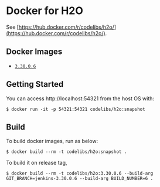 Docker for H2O
=====

See [https://hub.docker.com/r/codelibs/h2o/](https://hub.docker.com/r/codelibs/h2o/).

## Docker Images

-   [`3.30.0.6`](https://github.com/codelibs/docker-h2o/blob/master/Dockerfile)

## Getting Started

You can access http://localhost:54321 from the host OS with:

```console
$ docker run -it -p 54321:54321 codelibs/h2o:snapshot
```

## Build

To build docker images, run as below:

```console
$ docker build --rm -t codelibs/h2o:snapshot .
```

To build it on release tag,

```console
$ docker build --rm -t codelibs/h2o:3.30.0.6 --build-arg GIT_BRANCH=jenkins-3.30.0.6 --build-arg BUILD_NUMBER=6 .
```

